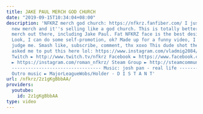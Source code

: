 ```yaml
---
title: JAKE PAUL MERCH GOD CHURCH
date: "2019-09-15T10:34:04+08:00"
description: 'NFKRZ merch god church: https://nfkrz.fanfiber.com/ I just dropped some
  new merch and it''s selling like a god church. This is totally better than any YouTuber
  merch out there, including Jake Paul. Fat NFKRZ face is the best design of 2018.
  Look, I can do some self-promotion, ok? Made up for a funny video, I guess. Don''t
  judge me. Smash like, subscribe, comment, thx xoxo This dude shot the vid idk he
  asked me to put this here lol: https://www.instagram.com/vladmig2084/ ---------------------------------
  Twitch ► http://www.twitch.tv/nfkrz Facebook ► https://www.facebook.com/NFKRZ1 Instagram
  ► https://instagram.com/roman_nfkrz/ Steam Group ► http://steamcommunity.com/groups/nfkrzgroup
  --------------------------------- Music: josh pan - real life ---------------------------------
  Outro music ► MajorLeagueWobs/Holder - D I S T A N T'
url: /nfkrz/2z1gKgBbbAA/
providers:
  youtube:
    id: 2z1gKgBbbAA
type: video
---
```

